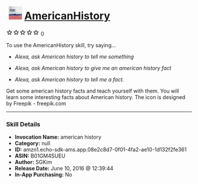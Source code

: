# &nbsp;<img src="skill_icon" alt="AmericanHistory icon" width="36"> [AmericanHistory](http://alexa.amazon.com/#skills/amzn1.echo-sdk-ams.app.08e2c8d7-0f01-4fa2-ae10-1d132f2fe361)
![0 stars](../../images/ic_star_border_black_18dp_1x.png)![0 stars](../../images/ic_star_border_black_18dp_1x.png)![0 stars](../../images/ic_star_border_black_18dp_1x.png)![0 stars](../../images/ic_star_border_black_18dp_1x.png)![0 stars](../../images/ic_star_border_black_18dp_1x.png) 0

To use the AmericanHistory skill, try saying...

* *Alexa, ask American history to tell me something*

* *Alexa, ask American history to give me an american history fact*

* *Alexa, ask American history to tell me a fact.*

Get some american history facts and teach yourself with them. You will learn some interesting facts about American history.
The icon is designed by Freepik - freepik.com

***

### Skill Details

* **Invocation Name:** american history
* **Category:** null
* **ID:** amzn1.echo-sdk-ams.app.08e2c8d7-0f01-4fa2-ae10-1d132f2fe361
* **ASIN:** B01GM4SUEU
* **Author:** SGKim
* **Release Date:** June 10, 2016 @ 12:39:44
* **In-App Purchasing:** No
